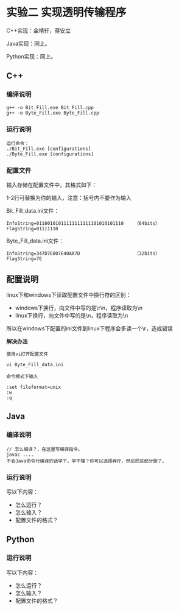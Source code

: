 # 实验二 实现透明传输程序

C++实现：金靖轩，蒋安立

Java实现：同上。

Python实现：同上。

## C++

### 编译说明

```shell
g++ -o Bit_Fill.exe Bit_Fill.cpp
g++ -o Byte_Fill.exe Byte_Fill.cpp
```

### 运行说明

```
运行命令：
./Bit_Fill.exe [configurations]
./Byte_Fill.exe [configurations]
```

### 配置文件

输入存储在配置文件中，其格式如下：

1-2行可替换为你的输入，注意：括号内不要作为输入

Bit_Fill_data.ini文件：

```
InfoString=01100101011111111111101010101110    （64bits）
FlagString=01111110
```

Byte_Fill_data.ini文件：

```
InfoString=347D7E807E40AA7D                    （32bits）
FlagString=7E
```

## 配置说明

linux下和windows下读取配置文件中换行符的区别：

- windows下换行，向文件中写的是\r\n，程序读取为\n
- linux下换行，向文件中写的是\n，程序读取为\n

所以在windows下配置的ini文件到linux下程序会多读一个\r，造成错误

**解决办法**

```
使用vi打开配置文件 
 
vi Byte_Fill_data.ini 

命令模式下输入 

:set fileformat=unix 
:w
:q
```



## Java

### 编译说明

```shell
// 怎么编译？，在这里写编译指令。
javac ....
不会Java命令行编译的话学下，学不懂？你可以选择弃疗，然后把这部分删了。
```

### 运行说明

写以下内容：

- 怎么运行？
- 怎么输入？
- 配置文件的格式？



## Python

### 运行说明

写以下内容：

- 怎么运行？
- 怎么输入？
- 配置文件的格式？